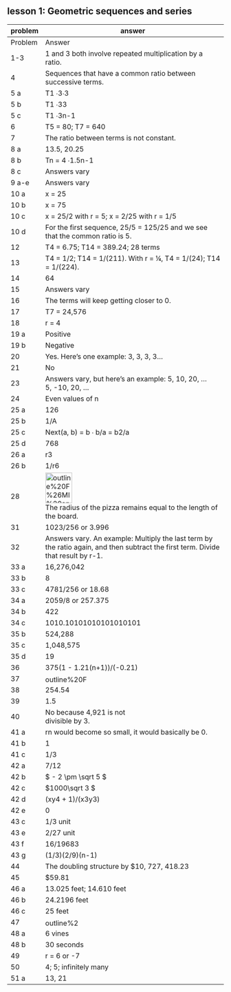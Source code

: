 
## lesson 1: Geometric sequences and series


|problem|answer|
|-------|------|
|Problem|Answer|
|1-3|1 and 3 both involve repeated multiplication by a ratio.|
|4|Sequences that have a common ratio between successive terms.|
|5 a|T1 ∙3∙3|
|5 b|T1 ∙33|
|5 c|T1 ∙3n-1|
|6|T5 = 80; T7 = 640|
|7|The ratio between terms is not constant.|
|8 a|13.5, 20.25|
|8 b|Tn = 4 ∙1.5n-1|
|8 c|Answers vary|
|9 a-e|Answers vary|
|10 a|x = 25|
|10 b|x = 75|
|10 c|x = 25/2 with r = 5; x = 2/25 with r = 1/5|
|10 d|For the first sequence, 25/5 = 125/25 and we see that the common ratio is 5.|
|12|T4 = 6.75; T14 = 389.24; 28 terms|
|13|T4 = 1/2; T14 = 1/(211). With r = ¼, T4 = 1/(24); T14 = 1/(224).|
|14|64|
|15|Answers vary|
|16|The terms will keep getting closer to 0.|
|17|T7 = 24,576|
|18|r = 4|
|19 a|Positive|
|19 b|Negative|
|20|Yes. Here’s one example: 3, 3, 3, 3…|
|21|No|
|23|Answers vary, but here’s an example: 5, 10, 20, … <br>5, -10, 20, …|
|24|Even values of n|
|25 a|126|
|25 b|1/A|
|25 c|Next(a, b) = b ∙ b/a = b2/a|
|25 d|768|
|26 a|r3|
|26 b|1/r6|
|28|<img class="image" width="62" height="71" src="images/08-answers/outline F&MI answers GSS 28.eps" alt="outline%20F%26MI%20answers%20GSS%2028.eps"><br>The radius of the pizza remains equal to the length of the board.|
|31|1023/256 or 3.996|
|32|Answers vary. An example: Multiply the last term by the ratio again, and then subtract the first term. Divide that result by r-1.|
|33 a|16,276,042|
|33 b|8|
|33 c|4781/256 or 18.68|
|34 a|2059/8 or 257.375|
|34 b|422|
|34 c|1010.10101010101010101|
|35 b|524,288|
|35 c|1,048,575|
|35 d|19|
|36|375(1 - 1.21(n+1))/(-0.21)|
|37|<img class="image" width="110" height="16" src="images/08-answers/outline F&amp_MI answers GS.eps" alt="outline%20F%26amp_MI%20answers%20GSS%2037.eps">|
|38|254.54|
|39|1.5|
|40|No because 4,921 is not <br>divisible by 3.|
|41 a|rn would become so small, it would basically be 0.|
|41 b|1|
|41 c|1/3|
|42 a|7/12|
|42 b|<span>$ - 2 \pm \sqrt 5 $</span>|
|42 c|<span>$1000\sqrt 3 $</span>|
|42 d|(xy4 + 1)/(x3y3)|
|42 e|0|
|43 c|1/3 unit|
|43 e|2/27 unit|
|43 f|16/19683|
|43 g|(1/3)(2/9)(n-1)|
|44|The doubling structure by \$10, 727, 418.23|
|45|\$59.81|
|46 a|13.025 feet; 14.610 feet|
|46 b|24.2196 feet|
|46 c|25 feet|
|47|<img class="image" width="84" height="16" src="images/08-answers/outline F&amp_MI answers G1.eps" alt="outline%20F%26amp_MI%20answers%20GSS%2047.eps">|
|48 a|6 vines|
|48 b|30 seconds|
|49|r = 6 or -7|
|50|4; 5; infinitely many|
|51 a|13, 21|
